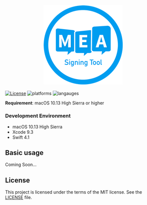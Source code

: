 <h3 align="center">
  <img src="/SigningTool/Assets.xcassets/AppIcon.appiconset/icon_128@2x.png" alt="Signing Tool Logo">
  </a>
</h3>

[![License](https://img.shields.io/badge/license-MIT-green.svg?style=flat)](https://github.com/fastlane/fastlane/blob/master/LICENSE)
![platforms](https://img.shields.io/badge/platforms-OSX-333333.svg)
![langauges](https://img.shields.io/badge/languages-Swift-333333.svg)

__Requirement__: macOS 10.13 High Sierra or higher

### Development Environment
* macOS 10.13 High Sierra
* Xcode 9.3
* Swift 4.1

## Basic usage

Coming Soon...

## License

This project is licensed under the terms of the MIT license. See the [LICENSE](LICENSE) file.
